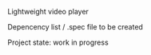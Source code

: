 Lightweight video player

Depencency list / .spec file to be created

Project state: work in progress